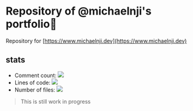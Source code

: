 # Repository of @michaelnji's portfolio🚀️

Repository for [https://www.michaelnji.dev](https://www.michaelnji.dev) 
## stats

- Comment count: [![](https://tokei.rs/b1/github/michaelnji/portfolio?category=comments)](https://github.com/michaelnji/portfolio)
- Lines of code: [![](https://tokei.rs/b1/github/michaelnji/portfolio?category=code)](https://github.com/michaelnji/portfolio)
- Number of files:  [![](https://tokei.rs/b1/github/michaelnji/portfolio?category=files)](https://github.com/michaelnji/portfolio)

> This is still work in progress
